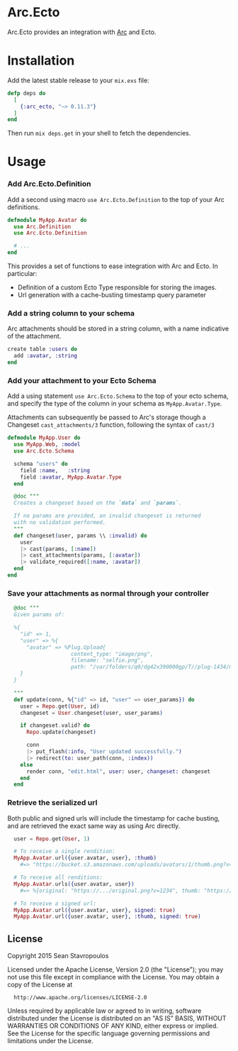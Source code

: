 Arc.Ecto
========

Arc.Ecto provides an integration with [Arc](https://github.com/stavro/arc) and Ecto.

Installation
============

Add the latest stable release to your `mix.exs` file:

```elixir
defp deps do
  [
    {:arc_ecto, "~> 0.11.3"}
  ]
end
```

Then run `mix deps.get` in your shell to fetch the dependencies.

Usage
=====

### Add Arc.Ecto.Definition

Add a second using macro `use Arc.Ecto.Definition` to the top of your Arc definitions.

```elixir
defmodule MyApp.Avatar do
  use Arc.Definition
  use Arc.Ecto.Definition

  # ...
end
```

This provides a set of functions to ease integration with Arc and Ecto.  In particular:

  * Definition of a custom Ecto Type responsible for storing the images.
  * Url generation with a cache-busting timestamp query parameter

### Add a string column to your schema

Arc attachments should be stored in a string column, with a name indicative of the attachment.

```elixir
create table :users do
  add :avatar, :string
end
```

### Add your attachment to your Ecto Schema

Add a using statement `use Arc.Ecto.Schema` to the top of your ecto schema, and specify the type of the column in your schema as `MyApp.Avatar.Type`.

Attachments can subsequently be passed to Arc's storage though a Changeset `cast_attachments/3` function, following the syntax of `cast/3`

```elixir
defmodule MyApp.User do
  use MyApp.Web, :model
  use Arc.Ecto.Schema

  schema "users" do
    field :name,   :string
    field :avatar, MyApp.Avatar.Type
  end

  @doc """
  Creates a changeset based on the `data` and `params`.

  If no params are provided, an invalid changeset is returned
  with no validation performed.
  """
  def changeset(user, params \\ :invalid) do
    user
    |> cast(params, [:name])
    |> cast_attachments(params, [:avatar])
    |> validate_required([:name, :avatar])
  end
end
```

### Save your attachments as normal through your controller

```elixir
  @doc """
  Given params of:

  %{
    "id" => 1,
    "user" => %{
      "avatar" => %Plug.Upload{
                    content_type: "image/png",
                    filename: "selfie.png",
                    path: "/var/folders/q0/dg42x390000gp/T//plug-1434/multipart-765369-5"}
    }
  }

  """
  def update(conn, %{"id" => id, "user" => user_params}) do
    user = Repo.get(User, id)
    changeset = User.changeset(user, user_params)

    if changeset.valid? do
      Repo.update(changeset)

      conn
      |> put_flash(:info, "User updated successfully.")
      |> redirect(to: user_path(conn, :index))
    else
      render conn, "edit.html", user: user, changeset: changeset
    end
  end
```

### Retrieve the serialized url

Both public and signed urls will include the timestamp for cache busting, and are retrieved the exact same way as using Arc directly.

```elixir
  user = Repo.get(User, 1)

  # To receive a single rendition:
  MyApp.Avatar.url({user.avatar, user}, :thumb)
    #=> "https://bucket.s3.amazonaws.com/uploads/avatars/1/thumb.png?v=63601457477"

  # To receive all renditions:
  MyApp.Avatar.urls({user.avatar, user})
    #=> %{original: "https://.../original.png?v=1234", thumb: "https://.../thumb.png?v=1234"}

  # To receive a signed url:
  MyApp.Avatar.url({user.avatar, user}, signed: true)
  MyApp.Avatar.url({user.avatar, user}, :thumb, signed: true)
```

## License

Copyright 2015 Sean Stavropoulos

  Licensed under the Apache License, Version 2.0 (the "License");
  you may not use this file except in compliance with the License.
  You may obtain a copy of the License at

      http://www.apache.org/licenses/LICENSE-2.0

  Unless required by applicable law or agreed to in writing, software
  distributed under the License is distributed on an "AS IS" BASIS,
  WITHOUT WARRANTIES OR CONDITIONS OF ANY KIND, either express or implied.
  See the License for the specific language governing permissions and
  limitations under the License.
